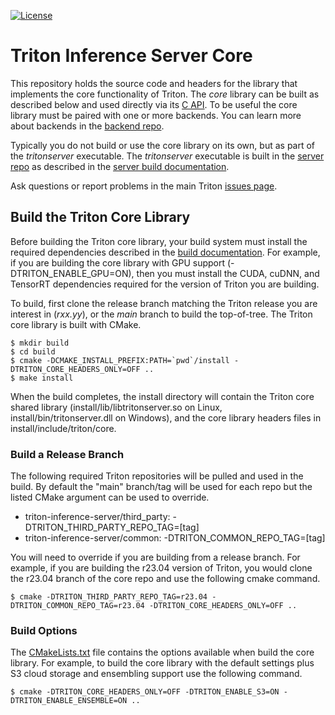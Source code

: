 <!--
# Copyright 2020-2025, NVIDIA CORPORATION & AFFILIATES. All rights reserved.
#
# Redistribution and use in source and binary forms, with or without
# modification, are permitted provided that the following conditions
# are met:
#  * Redistributions of source code must retain the above copyright
#    notice, this list of conditions and the following disclaimer.
#  * Redistributions in binary form must reproduce the above copyright
#    notice, this list of conditions and the following disclaimer in the
#    documentation and/or other materials provided with the distribution.
#  * Neither the name of NVIDIA CORPORATION nor the names of its
#    contributors may be used to endorse or promote products derived
#    from this software without specific prior written permission.
#
# THIS SOFTWARE IS PROVIDED BY THE COPYRIGHT HOLDERS ``AS IS'' AND ANY
# EXPRESS OR IMPLIED WARRANTIES, INCLUDING, BUT NOT LIMITED TO, THE
# IMPLIED WARRANTIES OF MERCHANTABILITY AND FITNESS FOR A PARTICULAR
# PURPOSE ARE DISCLAIMED.  IN NO EVENT SHALL THE COPYRIGHT OWNER OR
# CONTRIBUTORS BE LIABLE FOR ANY DIRECT, INDIRECT, INCIDENTAL, SPECIAL,
# EXEMPLARY, OR CONSEQUENTIAL DAMAGES (INCLUDING, BUT NOT LIMITED TO,
# PROCUREMENT OF SUBSTITUTE GOODS OR SERVICES; LOSS OF USE, DATA, OR
# PROFITS; OR BUSINESS INTERRUPTION) HOWEVER CAUSED AND ON ANY THEORY
# OF LIABILITY, WHETHER IN CONTRACT, STRICT LIABILITY, OR TORT
# (INCLUDING NEGLIGENCE OR OTHERWISE) ARISING IN ANY WAY OUT OF THE USE
# OF THIS SOFTWARE, EVEN IF ADVISED OF THE POSSIBILITY OF SUCH DAMAGE.
-->

[![License](https://img.shields.io/badge/License-BSD3-lightgrey.svg)](https://opensource.org/licenses/BSD-3-Clause)

# Triton Inference Server Core

This repository holds the source code and headers for the library that
implements the core functionality of Triton. The *core* library can be
built as described below and used directly via its [C
API](https://github.com/triton-inference-server/server/blob/main/docs/customization_guide/inference_protocols.md#in-process-triton-server-api). To
be useful the core library must be paired with one or more backends.
You can learn more about backends in the [backend
repo](https://github.com/triton-inference-server/backend).

Typically you do not build or use the core library on its own, but as
part of the *tritonserver* executable. The *tritonserver* executable
is built in the [server
repo](https://github.com/triton-inference-server/server) as described
in the [server build
documentation](https://github.com/triton-inference-server/server/blob/main/docs/customization_guide/build.md).

Ask questions or report problems in the main Triton [issues
page](https://github.com/triton-inference-server/server/issues).

## Build the Triton Core Library

Before building the Triton core library, your build system must
install the required dependencies described in the [build
documentation](https://github.com/triton-inference-server/server/blob/main/docs/customization_guide/build.md). For
example, if you are building the core library with GPU support
(-DTRITON_ENABLE_GPU=ON), then you must install the CUDA, cuDNN, and
TensorRT dependencies required for the version of Triton you are
building.

To build, first clone the release branch matching the Triton release
you are interest in (*rxx.yy*), or the *main* branch to build the
top-of-tree. The Triton core library is built with CMake.

```
$ mkdir build
$ cd build
$ cmake -DCMAKE_INSTALL_PREFIX:PATH=`pwd`/install -DTRITON_CORE_HEADERS_ONLY=OFF ..
$ make install
```

When the build completes, the install directory will contain the
Triton core shared library (install/lib/libtritonserver.so on Linux,
install/bin/tritonserver.dll on Windows), and the core library headers
files in install/include/triton/core.

### Build a Release Branch

The following required Triton repositories will be pulled and used in
the build. By default the "main" branch/tag will be used for each repo
but the listed CMake argument can be used to override.

* triton-inference-server/third_party: -DTRITON_THIRD_PARTY_REPO_TAG=[tag]
* triton-inference-server/common: -DTRITON_COMMON_REPO_TAG=[tag]

You will need to override if you are building from a release
branch. For example, if you are building the r23.04 version of Triton,
you would clone the r23.04 branch of the core repo and use the
following cmake command.

```
$ cmake -DTRITON_THIRD_PARTY_REPO_TAG=r23.04 -DTRITON_COMMON_REPO_TAG=r23.04 -DTRITON_CORE_HEADERS_ONLY=OFF ..
```

### Build Options

The [CMakeLists.txt](CMakeLists.txt) file contains the options
available when build the core library. For example, to build the core
library with the default settings plus S3 cloud storage and ensembling
support use the following command.

```
$ cmake -DTRITON_CORE_HEADERS_ONLY=OFF -DTRITON_ENABLE_S3=ON -DTRITON_ENABLE_ENSEMBLE=ON ..
```
